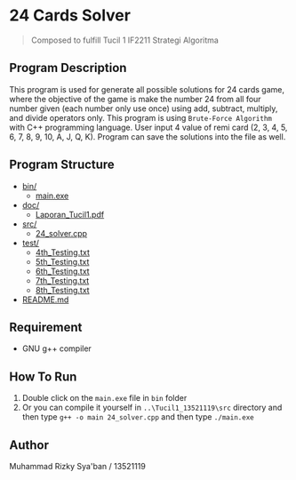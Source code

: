 # 24 Cards Solver
> Composed to fulfill Tucil 1 IF2211 Strategi Algoritma

## Program Description
This program is used for generate all possible solutions for 24 cards game, where the objective of the game is make the number 24 from all four number given (each number only use once) using add, subtract, multiply, and divide operators only. This program is using `Brute-Force Algorithm` with C++ programming language. User input 4 value of remi card (2, 3, 4, 5, 6, 7, 8, 9, 10, A, J, Q, K). Program can save the solutions into the file as well.

## Program Structure
* [bin/](./bin)
  * [main.exe](./bin/main.exe)
* [doc/](./doc)
  * [Laporan_Tucil1.pdf](./doc/Laporan_Tucil1.pdf)
* [src/](./src)
  * [24_solver.cpp](./src/24_solver.cpp)
* [test/](./test)
  * [4th_Testing.txt](./test/4th_Testing.txt)
  * [5th_Testing.txt](./test/5th_Testing.txt)
  * [6th_Testing.txt](./test/6th_Testing.txt)
  * [7th_Testing.txt](./test/7th_Testing.txt)
  * [8th_Testing.txt](./test/8th_Testing.txt)
* [README.md](./README.md)

## Requirement
- GNU g++ compiler

## How To Run
1. Double click on the `main.exe` file in `bin` folder
2. Or you can compile it yourself in `..\Tucil1_13521119\src` directory and then type `g++ -o main 24_solver.cpp` and then type `./main.exe`

## Author
Muhammad Rizky Sya'ban / 13521119
